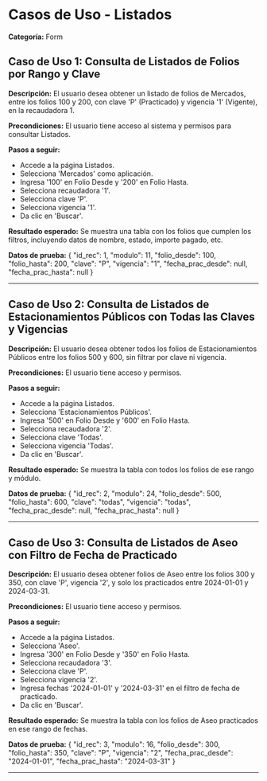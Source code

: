 # Casos de Uso - Listados

**Categoría:** Form

## Caso de Uso 1: Consulta de Listados de Folios por Rango y Clave

**Descripción:** El usuario desea obtener un listado de folios de Mercados, entre los folios 100 y 200, con clave 'P' (Practicado) y vigencia '1' (Vigente), en la recaudadora 1.

**Precondiciones:**
El usuario tiene acceso al sistema y permisos para consultar Listados.

**Pasos a seguir:**
- Accede a la página Listados.
- Selecciona 'Mercados' como aplicación.
- Ingresa '100' en Folio Desde y '200' en Folio Hasta.
- Selecciona recaudadora '1'.
- Selecciona clave 'P'.
- Selecciona vigencia '1'.
- Da clic en 'Buscar'.

**Resultado esperado:**
Se muestra una tabla con los folios que cumplen los filtros, incluyendo datos de nombre, estado, importe pagado, etc.

**Datos de prueba:**
{ "id_rec": 1, "modulo": 11, "folio_desde": 100, "folio_hasta": 200, "clave": "P", "vigencia": "1", "fecha_prac_desde": null, "fecha_prac_hasta": null }

---

## Caso de Uso 2: Consulta de Listados de Estacionamientos Públicos con Todas las Claves y Vigencias

**Descripción:** El usuario desea obtener todos los folios de Estacionamientos Públicos entre los folios 500 y 600, sin filtrar por clave ni vigencia.

**Precondiciones:**
El usuario tiene acceso y permisos.

**Pasos a seguir:**
- Accede a la página Listados.
- Selecciona 'Estacionamientos Públicos'.
- Ingresa '500' en Folio Desde y '600' en Folio Hasta.
- Selecciona recaudadora '2'.
- Selecciona clave 'Todas'.
- Selecciona vigencia 'Todas'.
- Da clic en 'Buscar'.

**Resultado esperado:**
Se muestra la tabla con todos los folios de ese rango y módulo.

**Datos de prueba:**
{ "id_rec": 2, "modulo": 24, "folio_desde": 500, "folio_hasta": 600, "clave": "todas", "vigencia": "todas", "fecha_prac_desde": null, "fecha_prac_hasta": null }

---

## Caso de Uso 3: Consulta de Listados de Aseo con Filtro de Fecha de Practicado

**Descripción:** El usuario desea obtener folios de Aseo entre los folios 300 y 350, con clave 'P', vigencia '2', y solo los practicados entre 2024-01-01 y 2024-03-31.

**Precondiciones:**
El usuario tiene acceso y permisos.

**Pasos a seguir:**
- Accede a la página Listados.
- Selecciona 'Aseo'.
- Ingresa '300' en Folio Desde y '350' en Folio Hasta.
- Selecciona recaudadora '3'.
- Selecciona clave 'P'.
- Selecciona vigencia '2'.
- Ingresa fechas '2024-01-01' y '2024-03-31' en el filtro de fecha de practicado.
- Da clic en 'Buscar'.

**Resultado esperado:**
Se muestra la tabla con los folios de Aseo practicados en ese rango de fechas.

**Datos de prueba:**
{ "id_rec": 3, "modulo": 16, "folio_desde": 300, "folio_hasta": 350, "clave": "P", "vigencia": "2", "fecha_prac_desde": "2024-01-01", "fecha_prac_hasta": "2024-03-31" }

---

